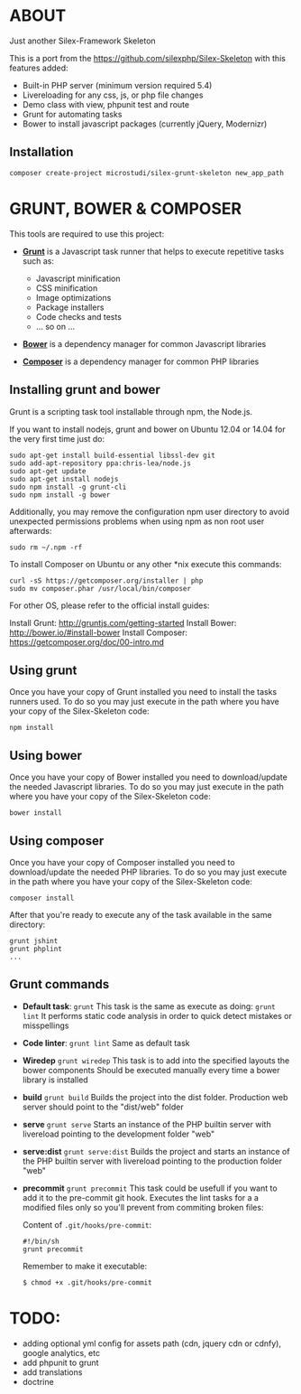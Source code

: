 ABOUT
=====

Just another Silex-Framework Skeleton

This is a port from the https://github.com/silexphp/Silex-Skeleton with this features added:

* Built-in PHP server (minimum version required 5.4)
* Livereloading for any css, js, or php file changes
* Demo class with view, phpunit test and route
* Grunt for automating tasks
* Bower to install javascript packages (currently jQuery, Modernizr)

## Installation

```
composer create-project microstudi/silex-grunt-skeleton new_app_path
```

GRUNT, BOWER & COMPOSER
=======================

This tools are required to use this project:

* [**Grunt**](http://gruntjs.com/) is a Javascript task runner that helps to execute repetitive tasks such as:
    * Javascript minification
    * CSS minification
    * Image optimizations
    * Package installers
    * Code checks and tests
    * ... so on ...

* [**Bower**](http://bower.io/) is a dependency manager for common Javascript libraries

* [**Composer**](https://getcomposer.org/) is a dependency manager for common PHP libraries

## Installing grunt and bower

Grunt is a scripting task tool installable through npm, the Node.js.

If you want to install nodejs, grunt and bower on Ubuntu 12.04 or 14.04 for the very first time just do:
```
sudo apt-get install build-essential libssl-dev git
sudo add-apt-repository ppa:chris-lea/node.js
sudo apt-get update
sudo apt-get install nodejs
sudo npm install -g grunt-cli
sudo npm install -g bower
```
Additionally, you may remove the configuration npm user directory to avoid
unexpected permissions problems when using npm as non root user afterwards:
```
sudo rm ~/.npm -rf 
```

To install Composer on Ubuntu or any other *nix execute this commands:
```
curl -sS https://getcomposer.org/installer | php
sudo mv composer.phar /usr/local/bin/composer
```

For other OS, please refer to the official install guides:

Install Grunt: http://gruntjs.com/getting-started
Install Bower: http://bower.io/#install-bower
Install Composer: https://getcomposer.org/doc/00-intro.md


## Using grunt

Once you have your copy of Grunt installed you need to install the tasks runners used.
To do so you may just execute in the path where you have your copy of the Silex-Skeleton code:

```
npm install
```

## Using bower

Once you have your copy of Bower installed you need to download/update the needed Javascript libraries.
To do so you may just execute in the path where you have your copy of the Silex-Skeleton code:

```
bower install
```

## Using composer

Once you have your copy of Composer installed you need to download/update the needed PHP libraries.
To do so you may just execute in the path where you have your copy of the Silex-Skeleton code:

```
composer install
```

After that you're ready to execute any of the task available in the same directory:
```
grunt jshint
grunt phplint
...
``` 

## Grunt commands

* **Default task**: `grunt`
  This task is the same as execute as doing: `grunt lint`
  It performs static code analysis in order to quick detect mistakes or misspellings

* **Code linter**: `grunt lint`
  Same as default task

* **Wiredep** `grunt wiredep`
  This task is to add into the specified layouts the bower components
  Should be executed manually every time a bower library is installed

* **build** `grunt build`
  Builds the project into the dist folder. Production web server should point to 
  the "dist/web" folder

* **serve** `grunt serve`
  Starts an instance of the PHP builtin server with livereload pointing to the development
  folder "web"

* **serve:dist** `grunt serve:dist`
  Builds the project and starts an instance of the PHP builtin server with
  livereload pointing to the production folder "web"

* **precommit** `grunt precommit`
  This task could be usefull if you want to add it to the pre-commit git hook.
  Executes the lint tasks for a a modified files only so you'll prevent from
  commiting broken files:

  Content of `.git/hooks/pre-commit`:
  ```
  #!/bin/sh
  grunt precommit
  ```
  Remember to make it executable:

  `$ chmod +x .git/hooks/pre-commit`

TODO:
=====
- adding optional yml config for assets path (cdn, jquery cdn or cdnfy), google analytics, etc
- add phpunit to grunt
- add translations
- doctrine
